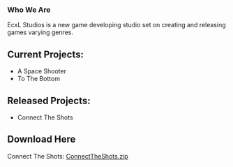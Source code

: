### Who We Are

EcxL Studios is a new game developing studio set on creating and releasing games varying genres. 

## **Current Projects:**

-   A Space Shooter
-   To The Bottom

## **Released Projects:**

-   Connect The Shots







## **Download Here**

Connect The Shots: [ConnectTheShots.zip](https://github.com/EcxLStudios/EcxLStudios/files/6667112/ConnectTheShots.zip)
